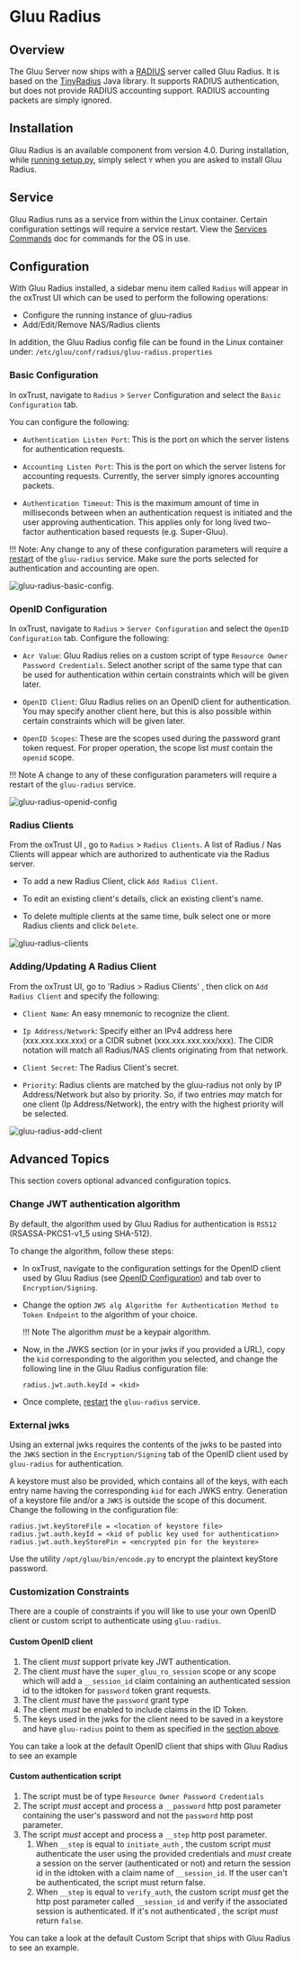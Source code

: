 # Gluu Radius

## Overview
The Gluu Server now ships with a [RADIUS](https://en.wikipedia.org/wiki/RADIUS) server called Gluu Radius. It is based on the [TinyRadius](http://tinyradius.sourceforge.net/) Java library. It supports RADIUS authentication, but does not provide RADIUS accounting support. RADIUS accounting packets are simply ignored.

<!--
### Performance Considerations 
As mentioned above, Gluu Radius is based on the TinyRadius Java library. The library uses a single-threaded, synchronous model to handle requests. This implies significant performance degradation when handling a large volume of requests, or long lived requests. To handle larger volumes, we recommend purchasing [Radiator](https://radiatorsoftware.com/products/radiator/) and using [our plugin](./gluu-radiator.md) for authentication.
-->

## Installation  
Gluu Radius is an available component from version 4.0. During installation, while [running setup.py](../../installation-guide/install.md#run-setuppy), simply select `Y` when you are asked to install Gluu Radius.

## Service 
Gluu Radius runs as a service from within the Linux container. Certain configuration settings will require a service restart. View the [Services Commands](../../operation/services.md) doc for commands for the OS in use. 

## Configuration 
With Gluu Radius installed, a sidebar menu item called `Radius` will appear in the oxTrust UI which can be used to perform the following operations:

  - Configure the running instance of gluu-radius   
  - Add/Edit/Remove NAS/Radius clients    

In addition, the Gluu Radius config file can be found in the Linux container under: `/etc/gluu/conf/radius/gluu-radius.properties`

### Basic Configuration 
 In oxTrust, navigate to `Radius` > `Server` Configuration and select the `Basic Configuration` tab.
 
 You can configure the following:
 
   - `Authentication Listen Port`: This is the port on which the server listens for authentication requests.
   
   - `Accounting Listen Port`: This is the port on which the server listens for accounting requests. Currently, the server simply ignores accounting packets.
   
   - `Authentication Timeout`: This is the maximum amount of time in milliseconds between when an authentication request is initiated and the user approving authentication. This applies only for long lived two-factor authentication based requests (e.g. Super-Gluu).
  
!!! Note: 
    Any change to any of these configuration parameters will require a [restart](../../operation/services.md) of the `gluu-radius` service. Make sure the ports selected for authentication and accounting are open.

![gluu-radius-basic-config](../../img/admin-guide/radius-server/gluu-radius-basic-config.png).

### OpenID Configuration 
In oxTrust, navigate to `Radius` > `Server Configuration` and select the `OpenID Configuration` tab. Configure the following:
 
   - `Acr Value`: Gluu Radius relies on a custom script of type `Resource Owner Password Credentials`. Select another script of the same type that can be used for authentication within certain constraints which will be given later.
 
   - `OpenID Client`: Gluu Radius relies on an OpenID client for authentication. You may specify another client here,  but this is also possible within certain constraints which will be given later.
   
   - `OpenID Scopes`: These are the scopes used during the password grant token request. For proper operation, the scope list *must* contain the `openid` scope.

!!! Note 
    A change to any of these configuration parameters will require a restart of the `gluu-radius` service.
    
![gluu-radius-openid-config](../../img/admin-guide/radius-server/gluu-radius-openid-config.png)

### Radius Clients 
From the oxTrust UI , go to `Radius` > `Radius Clients`. A list of Radius / Nas Clients will appear which are authorized to authenticate via the Radius server.

- To add a new Radius Client, click `Add Radius Client`. 

- To edit an existing client's details, click an existing client's name.

- To delete multiple clients at the same time, bulk select one or more Radius clients and click `Delete`.

![gluu-radius-clients](../../img/admin-guide/radius-server/gluu-radius-clients.png)

### Adding/Updating A Radius Client 
From the oxTrust UI, go to 'Radius > Radius Clients' , then click on `Add Radius Client` and specify the following:

  - `Client Name`: An easy mnemonic to recognize the client. 

  - `Ip Address/Network`: Specify either an IPv4 address here (xxx.xxx.xxx.xxx) or a CIDR subnet (xxx.xxx.xxx.xxx/xxx). The CIDR notation will match all Radius/NAS clients originating from that network. 
  
  - `Client Secret`: The Radius Client's secret.
  
  - `Priority`: Radius clients are matched by the gluu-radius not only by IP Address/Network but also by priority. So, if two entries _may_ match for one client (Ip Address/Network), the entry with the highest priority will be selected. 

![gluu-radius-add-client](../../img/admin-guide/radius-server/gluu-radius-add-client.png)

## Advanced Topics 
This section covers optional advanced configuration topics. 

### Change JWT authentication algorithm
By default, the algorithm used by Gluu Radius for authentication is `RS512` (RSASSA-PKCS1-v1_5 using SHA-512). 

To change the algorithm, follow these steps: 

- In oxTrust, navigate to the configuration settings for the OpenID client used by Gluu Radius (see [OpenID Configuration](#openid-configuration)) and tab over to `Encryption/Signing`. 

- Change the option `JWS alg Algorithm for Authentication Method to Token Endpoint` to the algorithm of your choice. 

    !!! Note
        The algorithm *must* be a keypair algorithm. 
    
- Now, in the JWKS section (or in your jwks if you provided a URL), copy the `kid` corresponding to the algorithm you selected, and change the following line in the Gluu Radius configuration file:

    ```
    radius.jwt.auth.keyId = <kid>
    ```

- Once complete, [restart](../../operation/services.md) the `gluu-radius` service.

### External jwks 
Using an external jwks requires the contents of the jwks to be pasted into the `JWKS` section in the `Encryption/Signing` tab of the OpenID client used by `gluu-radius` for authentication. 

A keystore must also be provided, which contains all of the keys, with each entry name having the corresponding `kid` for each JWKS entry. Generation of a keystore file and/or a `JWKS` is outside the scope of this document. Change the following in the configuration file:

```
radius.jwt.keyStoreFile = <location of keystore file>
radius.jwt.auth.keyId = <kid of public key used for authentication>
radius.jwt.auth.keyStorePin = <encrypted pin for the keystore>
```

Use the utility `/opt/gluu/bin/encode.py` to encrypt the plaintext keyStore password.

### Customization Constraints 
There are a couple of constraints if you will like to use your own OpenID client or custom script to authenticate
using `gluu-radius`.

#### Custom OpenID client 
1. The client *must* support private key JWT authentication.
1. The client *must* have the `super_gluu_ro_session` scope or any scope which will add a `__session_id`
   claim containing an authenticated session id to the idtoken for `password` token grant requests.
1. The client *must* have the `password` grant type 
1. The client *must* be enabled to include claims in the ID Token.
1. The keys used in the jwks for the client need to be saved in a keystore and have `gluu-radius` point 
   to them as specified in the [section above](#using-an-external-jwks).
   
You can take a look at the default OpenID client that ships with Gluu Radius to see an example

#### Custom authentication script
1. The script must be of type `Resource Owner Password Credentials` 
1. The script *must* accept and process a `__password` http post parameter containing the user's password and not the `password`
   http post parameter.
1. The script *must* accept and process a `__step` http post parameter.
   1. When `__step` is equal to `initiate_auth` , the custom script *must* authenticate the user using the provided credentials      and *must* create a session on the server (authenticated or not) and return the session id in the idtoken with a claim name of `__session_id`. If the user can't be authenticated, the script must return false. 
   1. When `__step` is equal to `verify_auth`, the custom script *must* get the http post parameter called `__session_id` and verify if the associated session is authenticated. If it's not authenticated , the script *must* return `false`.
   
You can take a look at the default Custom Script that ships with Gluu Radius to see an example.
